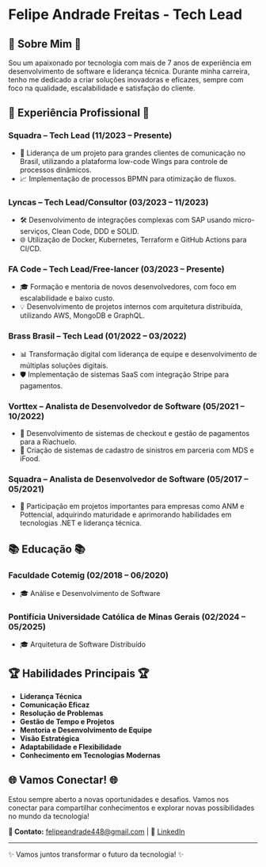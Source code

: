 # Felipe Andrade Freitas - Tech Lead

## 🌟 Sobre Mim 🌟
Sou um apaixonado por tecnologia com mais de 7 anos de experiência em desenvolvimento de software e liderança técnica. Durante minha carreira, tenho me dedicado a criar soluções inovadoras e eficazes, sempre com foco na qualidade, escalabilidade e satisfação do cliente.

## 🔧 Experiência Profissional 🔧

### Squadra – Tech Lead (11/2023 – Presente)
- 🎯 Liderança de um projeto para grandes clientes de comunicação no Brasil, utilizando a plataforma low-code Wings para controle de processos dinâmicos.
- 📈 Implementação de processos BPMN para otimização de fluxos.

### Lyncas – Tech Lead/Consultor (03/2023 – 11/2023)
- 🛠️ Desenvolvimento de integrações complexas com SAP usando micro-serviços, Clean Code, DDD e SOLID.
- 🌐 Utilização de Docker, Kubernetes, Terraform e GitHub Actions para CI/CD.

### FA Code – Tech Lead/Free-lancer (03/2023 – Presente)
- 🎓 Formação e mentoria de novos desenvolvedores, com foco em escalabilidade e baixo custo.
- 💡 Desenvolvimento de projetos internos com arquitetura distribuída, utilizando AWS, MongoDB e GraphQL.

### Brass Brasil – Tech Lead (01/2022 – 03/2022)
- 📊 Transformação digital com liderança de equipe e desenvolvimento de múltiplas soluções digitais.
- 🛡️ Implementação de sistemas SaaS com integração Stripe para pagamentos.

### Vorttex – Analista de Desenvolvedor de Software (05/2021 – 10/2022)
- 🛒 Desenvolvimento de sistemas de checkout e gestão de pagamentos para a Riachuelo.
- 🔄 Criação de sistemas de cadastro de sinistros em parceria com MDS e iFood.

### Squadra – Analista de Desenvolvedor de Software (05/2017 – 05/2021)
- 🚀 Participação em projetos importantes para empresas como ANM e Pottencial, adquirindo maturidade e aprimorando habilidades em tecnologias .NET e liderança técnica.

## 📚 Educação 📚

### Faculdade Cotemig (02/2018 – 06/2020)
- 🎓 Análise e Desenvolvimento de Software

### Pontifícia Universidade Católica de Minas Gerais (02/2024 – 05/2025)
- 🎓 Arquitetura de Software Distribuído

## 🏆 Habilidades Principais 🏆

- **Liderança Técnica**
- **Comunicação Eficaz**
- **Resolução de Problemas**
- **Gestão de Tempo e Projetos**
- **Mentoria e Desenvolvimento de Equipe**
- **Visão Estratégica**
- **Adaptabilidade e Flexibilidade**
- **Conhecimento em Tecnologias Modernas**

## 🌐 Vamos Conectar! 🌐

Estou sempre aberto a novas oportunidades e desafios. Vamos nos conectar para compartilhar conhecimentos e explorar novas possibilidades no mundo da tecnologia!

**📧 Contato:** [felipeandrade448@gmail.com](mailto:felipeandrade448@gmail.com) | **🔗** [LinkedIn](https://www.linkedin.com/in/felipe-andrade-freitas/)

---

✨ Vamos juntos transformar o futuro da tecnologia! ✨
